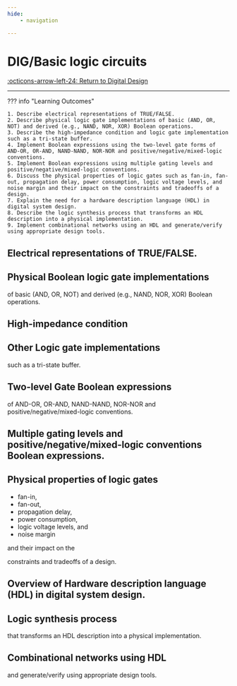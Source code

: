 ```yaml
---
hide:
    - navigation 

---
```


# DIG/Basic logic circuits

[:octicons-arrow-left-24: Return to Digital Design](/Knowledge-Notebook/Digital-Design/)

---

??? info "Learning Outcomes"

    1. Describe electrical representations of TRUE/FALSE.
    2. Describe physical logic gate implementations of basic (AND, OR, NOT) and derived (e.g., NAND, NOR, XOR) Boolean operations.
    3. Describe the high-impedance condition and logic gate implementation such as a tri-state buffer.
    4. Implement Boolean expressions using the two-level gate forms of AND-OR, OR-AND, NAND-NAND, NOR-NOR and positive/negative/mixed-logic conventions.
    5. Implement Boolean expressions using multiple gating levels and positive/negative/mixed-logic conventions.
    6. Discuss the physical properties of logic gates such as fan-in, fan-out, propagation delay, power consumption, logic voltage levels, and noise margin and their impact on the constraints and tradeoffs of a design.
    7. Explain the need for a hardware description language (HDL) in digital system design.
    8. Describe the logic synthesis process that transforms an HDL description into a physical implementation.
    9. Implement combinational networks using an HDL and generate/verify using appropriate design tools.

## Electrical representations of TRUE/FALSE.

## Physical Boolean logic gate implementations 

of basic (AND, OR, NOT) and derived (e.g., NAND, NOR, XOR) Boolean operations.

## High-impedance condition

## Other Logic gate implementations

 such as a tri-state buffer.

## Two-level Gate Boolean expressions

of AND-OR, OR-AND, NAND-NAND, NOR-NOR and positive/negative/mixed-logic conventions.

## Multiple gating levels and positive/negative/mixed-logic conventions Boolean expressions.

## Physical properties of logic gates 

- fan-in, 
- fan-out, 
- propagation delay, 
- power consumption, 
- logic voltage levels, and 
- noise margin 

and their impact on the 

constraints and tradeoffs of a design.

## Overview of Hardware description language (HDL) in digital system design.

## Logic synthesis process 

that transforms an HDL description into a physical implementation.

## Combinational networks using HDL 

and generate/verify using appropriate design tools.